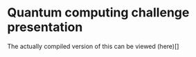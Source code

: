 # Quantum computing challenge presentation

The actually compiled version of this can be viewed (here)[]
